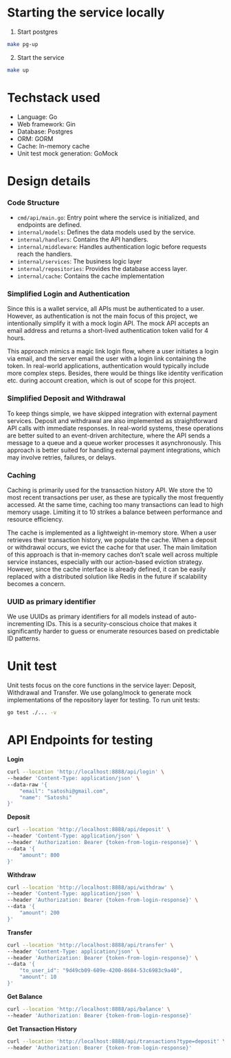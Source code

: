 # Starting the service locally
1. Start postgres
```bash
make pg-up
```
2. Start the service
```bash
make up
```

# Techstack used
- Language: Go
- Web framework: Gin
- Database: Postgres
- ORM: GORM
- Cache: In-memory cache
- Unit test mock generation: GoMock

# Design details

### Code Structure
- `cmd/api/main.go`: Entry point where the service is initialized, and endpoints are defined.
- `internal/models`: Defines the data models used by the service.
- `internal/handlers`: Contains the API handlers.
- `internal/middleware`: Handles authentication logic before requests reach the handlers.
- `internal/services`: The business logic layer
- `internal/repositories`: Provides the database access layer.
- `internal/cache`: Contains the cache implementation

### Simplified Login and Authentication
Since this is a wallet service, all APIs must be authenticated to a user. However, as authentication is not the main focus of this project, we intentionally simplify it with a mock login API. The mock API accepts an email address and returns a short-lived authentication token valid for 4 hours.

This approach mimics a magic link login flow, where a user initiates a login via email, and the server email the user with a login link containing the token. In real-world applications, authentication would typically include more complex steps. Besides, there would be things like identity verification etc. during account creation, which is out of scope for this project.

### Simplified Deposit and Withdrawal
To keep things simple, we have skipped integration with external payment services. Deposit and withdrawal are also implemented as straightforward API calls with immediate responses. In real-world systems, these operations are better suited to an event-driven architecture, where the API sends a message to a queue and a queue worker processes it asynchronously. This approach is better suited for handling external payment integrations, which may involve retries, failures, or delays.

### Caching
Caching is primarily used for the transaction history API. We store the 10 most recent transactions per user, as these are typically the most frequently accessed. At the same time, caching too many transactions can lead to high memory usage. Limiting it to 10 strikes a balance between performance and resource efficiency.

The cache is implemented as a lightweight in-memory store. When a user retrieves their transaction history, we populate the cache. When a deposit or withdrawal occurs, we evict the cache for that user. The main limitation of this approach is that in-memory caches don’t scale well across multiple service instances, especially with our action-based eviction strategy. However, since the cache interface is already defined, it can be easily replaced with a distributed solution like Redis in the future if scalability becomes a concern.

### UUID as primary identifier
We use UUIDs as primary identifiers for all models instead of auto-incrementing IDs. This is a security-conscious choice that makes it significantly harder to guess or enumerate resources based on predictable ID patterns.

# Unit test
Unit tests focus on the core functions in the service layer: Deposit, Withdrawal and Transfer. 
We use golang/mock to generate mock implementations of the repository layer for testing.
To run unit tests:
```bash
go test ./... -v
```

# API Endpoints for testing

**Login**
```bash
curl --location 'http://localhost:8888/api/login' \
--header 'Content-Type: application/json' \
--data-raw '{
    "email": "satoshi@gmail.com",
    "name": "Satoshi"
}'
```

**Deposit**
```bash
curl --location 'http://localhost:8888/api/deposit' \
--header 'Content-Type: application/json' \
--header 'Authorization: Bearer {token-from-login-response}' \
--data '{
    "amount": 800
}'
```

**Withdraw**
```bash
curl --location 'http://localhost:8888/api/withdraw' \
--header 'Content-Type: application/json' \
--header 'Authorization: Bearer {token-from-login-response}' \
--data '{
    "amount": 200
}'
```

**Transfer**
```bash
curl --location 'http://localhost:8888/api/transfer' \
--header 'Content-Type: application/json' \
--header 'Authorization: Bearer {token-from-login-response}' \
--data '{
    "to_user_id": "9d49cb09-609e-4200-8684-53c6983c9a40",
    "amount": 10
}'
```

**Get Balance**
```bash
curl --location 'http://localhost:8888/api/balance' \
--header 'Authorization: Bearer {token-from-login-response}'
```

**Get Transaction History**
```bash
curl --location 'http://localhost:8888/api/transactions?type=deposit' \
--header 'Authorization: Bearer {token-from-login-response}'
```



